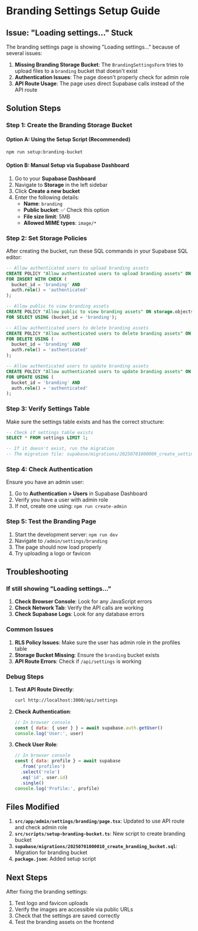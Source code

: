 # Branding Settings Setup Guide

## Issue: "Loading settings..." Stuck

The branding settings page is showing "Loading settings..." because of several issues:

1. **Missing Branding Storage Bucket**: The `BrandingSettingsForm` tries to upload files to a `branding` bucket that doesn't exist
2. **Authentication Issues**: The page doesn't properly check for admin role
3. **API Route Usage**: The page uses direct Supabase calls instead of the API route

## Solution Steps

### Step 1: Create the Branding Storage Bucket

#### Option A: Using the Setup Script (Recommended)
```bash
npm run setup:branding-bucket
```

#### Option B: Manual Setup via Supabase Dashboard
1. Go to your **Supabase Dashboard**
2. Navigate to **Storage** in the left sidebar
3. Click **Create a new bucket**
4. Enter the following details:
   - **Name**: `branding`
   - **Public bucket**: ✅ Check this option
   - **File size limit**: 5MB
   - **Allowed MIME types**: `image/*`

### Step 2: Set Storage Policies

After creating the bucket, run these SQL commands in your Supabase SQL editor:

```sql
-- Allow authenticated users to upload branding assets
CREATE POLICY "Allow authenticated users to upload branding assets" ON storage.objects
FOR INSERT WITH CHECK (
  bucket_id = 'branding' AND 
  auth.role() = 'authenticated'
);

-- Allow public to view branding assets
CREATE POLICY "Allow public to view branding assets" ON storage.objects
FOR SELECT USING (bucket_id = 'branding');

-- Allow authenticated users to delete branding assets
CREATE POLICY "Allow authenticated users to delete branding assets" ON storage.objects
FOR DELETE USING (
  bucket_id = 'branding' AND 
  auth.role() = 'authenticated'
);

-- Allow authenticated users to update branding assets
CREATE POLICY "Allow authenticated users to update branding assets" ON storage.objects
FOR UPDATE USING (
  bucket_id = 'branding' AND 
  auth.role() = 'authenticated'
);
```

### Step 3: Verify Settings Table

Make sure the settings table exists and has the correct structure:

```sql
-- Check if settings table exists
SELECT * FROM settings LIMIT 1;

-- If it doesn't exist, run the migration
-- The migration file: supabase/migrations/20250701000009_create_settings_table.sql
```

### Step 4: Check Authentication

Ensure you have an admin user:

1. Go to **Authentication > Users** in Supabase Dashboard
2. Verify you have a user with admin role
3. If not, create one using: `npm run create-admin`

### Step 5: Test the Branding Page

1. Start the development server: `npm run dev`
2. Navigate to `/admin/settings/branding`
3. The page should now load properly
4. Try uploading a logo or favicon

## Troubleshooting

### If still showing "Loading settings..."

1. **Check Browser Console**: Look for any JavaScript errors
2. **Check Network Tab**: Verify the API calls are working
3. **Check Supabase Logs**: Look for any database errors

### Common Issues

1. **RLS Policy Issues**: Make sure the user has admin role in the profiles table
2. **Storage Bucket Missing**: Ensure the `branding` bucket exists
3. **API Route Errors**: Check if `/api/settings` is working

### Debug Steps

1. **Test API Route Directly**:
   ```bash
   curl http://localhost:3000/api/settings
   ```

2. **Check Authentication**:
   ```javascript
   // In browser console
   const { data: { user } } = await supabase.auth.getUser()
   console.log('User:', user)
   ```

3. **Check User Role**:
   ```javascript
   // In browser console
   const { data: profile } = await supabase
     .from('profiles')
     .select('role')
     .eq('id', user.id)
     .single()
   console.log('Profile:', profile)
   ```

## Files Modified

1. **`src/app/admin/settings/branding/page.tsx`**: Updated to use API route and check admin role
2. **`src/scripts/setup-branding-bucket.ts`**: New script to create branding bucket
3. **`supabase/migrations/20250701000010_create_branding_bucket.sql`**: Migration for branding bucket
4. **`package.json`**: Added setup script

## Next Steps

After fixing the branding settings:

1. Test logo and favicon uploads
2. Verify the images are accessible via public URLs
3. Check that the settings are saved correctly
4. Test the branding assets on the frontend 